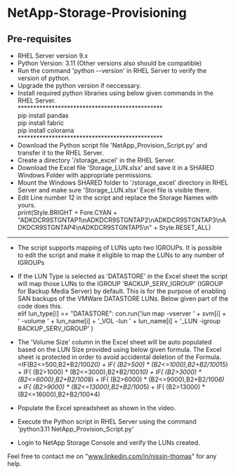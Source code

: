 # NetApp-Storage-Provisioning

Pre-requisites<br>
--------------------------------------------------------------------------------------------------------------------------
- RHEL Server version 9.x<br>
- Python Version: 3.11 (Other versions also should be compatible)<br>
- Run the command 'python --version' in RHEL Server to verify the version of python.<br>
- Upgrade the python version if neccessary.<br>
- Install required python libraries using below given commands in the RHEL Server.<br>
***********************************************<br>
pip install pandas<br>
pip install fabric<br>
pip install colorama<br>
***********************************************<br>
- Download the Python script file 'NetApp_Provision_Script.py' and transfer it to the RHEL Server.<br>
- Create a directory '/storage_excel' in the RHEL Server.<br>
- Download the Excel file 'Storage_LUN.xlsx' and save it in a SHARED Windows Folder with appropriate permissions.<br>
- Mount the Windows SHARED folder to '/storage_excel' directory in RHEL Server and make sure 'Storage_LUN.xlsx' Excel file is visible there.<br>
- Edit Line number 12 in the script and replace the Storage Names with yours.<br>
    print(Style.BRIGHT + Fore.CYAN + "ADKDCR9STGNTAP1\nADKDCR9STGNTAP2\nADKDCR9STGNTAP3\nADKDCR9STGNTAP4\nADKDCR9STGNTAP5\n"     + Style.RESET_ALL)<br>

--------------------------------------------------------------------------------------------------------------------------
- The script supports mapping of LUNs upto two IGROUPs. It is possible to edit the script and make it eligible to map the LUNs to any number of IGROUPs
- If the LUN Type is selected as 'DATASTORE' in the Excel sheet the script will map those LUNs to the IGROUP         'BACKUP_SERV_IGROUP' (IGROUP for Backup Media Server) by default. This is for the purpose of enabling SAN backups of the VMWare DATASTORE LUNs. Below given part of the code does this.<br>
elif lun_type[i] == "DATASTORE":
    con.run('lun map -vserver ' + svm[i] + ' -volume ' + lun_name[i] + '_VOL -lun ' + lun_name[i] + '_LUN -igroup BACKUP_SERV_IGROUP' )<br>

- The 'Volume Size' column in the Excel sheet will be auto populated based on the LUN Size provided using below given formula. The Excel sheet is protected in order to avoid accidental deletion of the Formula.<br>
=IF(B2<=500,B2+B2/100*20) + IF( (B2>500) * (B2<=1000),B2+B2/100*15) + IF( (B2>1000) * (B2<=3000),B2+B2/100*10) + IF( (B2>3000) * (B2<=6000),B2+B2/100*8) + IF( (B2>6000) * (B2<=9000),B2+B2/100*6) + IF( (B2>9000) * (B2<=13000),B2+B2/100*5) + IF( (B2>13000) * (B2<=16000),B2+B2/100*4)<br>

- Populate the Excel spreadsheet as shown in the video.<br>
- Execute the Python script in RHEL Server using the command 'python3.11 NetApp_Provision_Script.py'<br>
- Login to NetApp Storage Console and verify the LUNs created.<br>

Feel free to contact me on "www.linkedin.com/in/nissin-thomas" for any help.<br>

